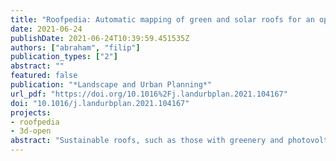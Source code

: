 ```yaml
---
title: "Roofpedia: Automatic mapping of green and solar roofs for an open roofscape registry and evaluation of urban sustainability"
date: 2021-06-24
publishDate: 2021-06-24T10:39:59.451535Z
authors: ["abraham", "filip"]
publication_types: ["2"]
abstract: ""
featured: false
publication: "*Landscape and Urban Planning*"
url_pdf: "https://doi.org/10.1016%2Fj.landurbplan.2021.104167"
doi: "10.1016/j.landurbplan.2021.104167"
projects:
- roofpedia
- 3d-open
abstract: "Sustainable roofs, such as those with greenery and photovoltaic panels, contribute to the roadmap for reducing the carbon footprint of cities. However, research on sustainable urban roofscapes is rather focused on their potential and it is hindered by the scarcity of data, limiting our understanding of their current content, spatial distribution, and temporal evolution. To tackle this issue, we introduce Roofpedia, a set of three contributions: (i) automatic mapping of relevant urban roof typology from satellite imagery; (ii) an open roof registry mapping the spatial distribution and area of solar and green roofs of more than one million buildings across 17 cities; and (iii) the Roofpedia Index, a derivative of the registry, to benchmark the cities by the extent of sustainable roofscape in term of solar and green roof penetration. This project, partly inspired by its street greenery counterpart ‘Treepedia’, is made possible by a multi-step pipeline that combines deep learning and geospatial techniques, demonstrating the feasibility of an automated methodology that generalises successfully across cities with an accuracy of detecting sustainable roofs of up to 100% in some cities. We offer our results as an interactive map and open dataset so that our work could aid researchers, local governments, and the public to uncover the pattern of sustainable rooftops across cities, track and monitor the current use of rooftops, complement studies on their potential, evaluate the effectiveness of existing incentives, verify the use of subsidies and fulfilment of climate pledges, estimate carbon offset capacities of cities, and ultimately support better policies and strategies to increase the adoption of instruments contributing to the sustainable development of cities."
---
```

